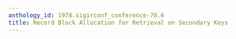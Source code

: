 ```yaml
---
anthology_id: 1978.sigirconf_conference-78.6
title: Record Block Allocation for Retrieval on Secondary Keys
---
```

